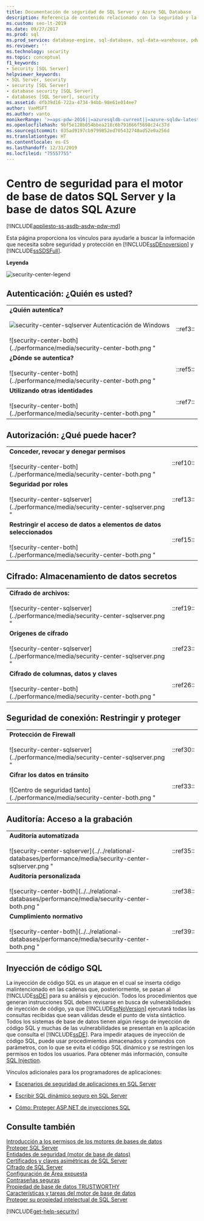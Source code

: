 ```yaml
---
title: Documentación de seguridad de SQL Server y Azure SQL Database
description: Referencia de contenido relacionado con la seguridad y la protección de SQL Server y Azure SQL Database.
ms.custom: seo-lt-2019
ms.date: 09/27/2017
ms.prod: sql
ms.prod_service: database-engine, sql-database, sql-data-warehouse, pdw
ms.reviewer: ''
ms.technology: security
ms.topic: conceptual
f1_keywords:
- Security [SQL Server]
helpviewer_keywords:
- SQL Server, security
- security [SQL Server]
- database security [SQL Server]
- databases [SQL Server], security
ms.assetid: dfb39d16-722a-4734-94bb-98e61e014ee7
author: VanMSFT
ms.author: vanto
monikerRange: '>=aps-pdw-2016||=azuresqldb-current||=azure-sqldw-latest||>=sql-server-2016||=sqlallproducts-allversions||>=sql-server-linux-2017||=azuresqldb-mi-current'
ms.openlocfilehash: 9bf5e128b054bbea218c6b791666f5698c24c37d
ms.sourcegitcommit: 035ad9197cb9799852ed705432740ad52e0a256d
ms.translationtype: HT
ms.contentlocale: es-ES
ms.lasthandoff: 12/31/2019
ms.locfileid: "75557755"
---
```

# <a name="security-center-for-sql-server-database-engine-and-azure-sql-database"></a>Centro de seguridad para el motor de base de datos SQL Server y la base de datos SQL Azure
[!INCLUDE[appliesto-ss-asdb-asdw-pdw-md](../../includes/appliesto-ss-asdb-asdw-pdw-md.md)]

  Esta página proporciona los vínculos para ayudarle a buscar la información que necesita sobre seguridad y protección en [!INCLUDE[ssDEnoversion](../../includes/ssdenoversion-md.md)] y [!INCLUDE[ssSDSFull](../../includes/sssdsfull-md.md)].  
  
 **Leyenda**  
  
 ![security-center-legend](../performance/media/security-center-legend.PNG "security-center-legend")  
  
##  <a name="Who"></a> Autenticación: ¿Quién es usted?  
  
|||  
|-|-|  
|**¿Quién autentica?**<br /><br /> ![security-center-sqlserver](../performance/media/security-center-sqlserver.png "security-center-sqlserver") Autenticación de Windows<br /><br /> ![security-center-both](../performance/media/security-center-both.png "|::ref3::|") Autenticación de [!INCLUDE[ssNoVersion](../../includes/ssnoversion-md.md)]<br /><br /> ![security-center-sqldb](../../relational-databases/security/media/security-center-sqldb.png "security-center-sqldb")  Azure Active Directory|¿Quién autentica? (Windows o [!INCLUDE[ssNoVersion](../../includes/ssnoversion-md.md)])<br /><br /> [Elegir un modo de autenticación](../../relational-databases/security/choose-an-authentication-mode.md)<br /><br /> [Conexión a SQL Database mediante autenticación de Azure Active Directory](https://azure.microsoft.com/documentation/articles/sql-database-aad-authentication/)|  
|**¿Dónde se autentica?**<br /><br /> ![security-center-both](../performance/media/security-center-both.png "|::ref5::|") En la base de datos maestra: inicios de sesión y usuarios de BD<br /><br /> ![security-center-both](../performance/media/security-center-both.png "|::ref6::|") En la base de datos de usuario: Usuarios de base de BD independiente|Autenticación en la base de datos maestra (inicios de sesión y usuarios de base de datos)<br /><br /> [Crear un inicio de sesión de SQL Server](../../relational-databases/security/authentication-access/create-a-login.md)<br /><br /> [Administración de bases de datos e inicios de sesión en Azure SQL Database](https://msdn.microsoft.com/library/ee336235.aspx)<br /><br /> [Crear un usuario de base de datos](../../relational-databases/security/authentication-access/create-a-database-user.md)<br /><br /> <br /><br /> Autenticación en una base de datos de usuario<br /><br /> [Usuarios de base de datos independientes: hacer que la base de datos sea portátil](../../relational-databases/security/contained-database-users-making-your-database-portable.md)|  
|**Utilizando otras identidades**<br /><br /> ![security-center-both](../performance/media/security-center-both.png "|::ref7::|") Credenciales<br /><br /> ![security-center-sqlserver](../performance/media/security-center-sqlserver.png "|::ref8::|") Ejecutar como otro inicio de sesión<br /><br /> ![security-center-both](../performance/media/security-center-both.png "|::ref9::|") Ejecutar como otro usuario de base de datos|[Credenciales &#40;motor de base de datos&#41;](../../relational-databases/security/authentication-access/credentials-database-engine.md)<br /><br /> [Ejecutar como otro inicio de sesión](../../t-sql/statements/execute-as-transact-sql.md)<br /><br /> [Ejecutar como otro usuario de base de datos](../../t-sql/statements/execute-as-transact-sql.md)|  
  
##  <a name="What"></a> Autorización: ¿Qué puede hacer?  
  
|||  
|-|-|  
|**Conceder, revocar y denegar permisos**<br /><br /> ![security-center-both](../performance/media/security-center-both.png "|::ref10::|") Clases protegibles<br /><br /> ![security-center-sqlserver](../performance/media/security-center-sqlserver.png "|::ref11::|") Permisos de servidor pormenorizados<br /><br /> ![security-center-both](../performance/media/security-center-both.png "|::ref12::|") Permisos de base de datos pormenorizados|[Jerarquía de permisos &#40;motor de base de datos&#41;](../../relational-databases/security/permissions-hierarchy-database-engine.md)<br /><br /> [Permisos](../../relational-databases/security/permissions-database-engine.md)<br /><br /> [Elementos protegibles](../../relational-databases/security/securables.md)<br /><br /> [Introducción a los permisos de los motores de bases de datos](../../relational-databases/security/authentication-access/getting-started-with-database-engine-permissions.md)|  
|**Seguridad por roles**<br /><br /> ![security-center-sqlserver](../performance/media/security-center-sqlserver.png "|::ref13::|") Roles de nivel de servidor<br /><br /> ![security-center-both](../performance/media/security-center-both.png "|::ref14::|") Roles de nivel de base de datos|[Roles de nivel de servidor](../../relational-databases/security/authentication-access/server-level-roles.md)<br /><br /> [Roles de nivel de base de datos](../../relational-databases/security/authentication-access/database-level-roles.md)|  
|**Restringir el acceso de datos a elementos de datos seleccionados**<br /><br /> ![security-center-both](../performance/media/security-center-both.png "|::ref15::|") Restringir el acceso a datos con vistas o procedimientos<br /><br /> ![security-center-both](../performance/media/security-center-both.png "|::ref16::|") Seguridad de nivel de fila<br /><br /> ![security-center-both](../performance/media/security-center-both.png "|::ref17::|") Enmascaramiento de datos dinámicos<br /><br /> ![security-center-both](../performance/media/security-center-both.png "|::ref18::|") Objetos firmados|Restricción del acceso a datos mediante [Vistas](../../relational-databases/views/views.md) y [Procedimientos](../../relational-databases/stored-procedures/stored-procedures-database-engine.md)<br /><br /> [Seguridad de nivel de fila (SQL Server)](../../relational-databases/security/row-level-security.md)<br /><br /> [Seguridad de nivel de fila (base de datos SQL de Azure)](https://msdn.microsoft.com/library/azure/dn765131.aspx)<br /><br /> [Enmascaramiento dinámico de datos (SQL Server)](../../relational-databases/security/dynamic-data-masking.md)<br /><br /> [Enmascaramiento dinámico de datos (Base de datos SQL de Azure)](https://azure.microsoft.com/documentation/articles/sql-database-dynamic-data-masking-get-started/)<br /><br /> [Objetos firmados](../../t-sql/statements/add-signature-transact-sql.md)|  
  
##  <a name="Encrypt"></a> Cifrado: Almacenamiento de datos secretos  
  
|||  
|-|-|  
|**Cifrado de archivos:**<br /><br /> ![security-center-sqlserver](../performance/media/security-center-sqlserver.png "|::ref19::|") Cifrado de BitLocker (nivel de unidad)<br /><br /> ![security-center-sqlserver](../performance/media/security-center-sqlserver.png "|::ref20::|") Cifrado de NTFS (nivel de carpeta)<br /><br /> ![security-center-both](../performance/media/security-center-both.png "|::ref21::|") Cifrado de datos transparente (nivel de archivo)<br /><br /> ![security-center-both](../performance/media/security-center-both.png "|::ref22::|") Cifrado de copia de seguridad (nivel de archivo)|[BitLocker (nivel de unidad)](https://support.microsoft.com/kb/2855131)<br /><br /> [Cifrado de NTFS (nivel de carpeta)](https://msdn.microsoft.com/library/dd163562.aspx)<br /><br /> [Cifrado de datos transparente (nivel de archivo)](../../relational-databases/security/encryption/transparent-data-encryption.md)<br /><br /> [Cifrado de copia de seguridad (nivel de archivo)](../../relational-databases/backup-restore/backup-encryption.md)|  
|**Orígenes de cifrado**<br /><br /> ![security-center-sqlserver](../performance/media/security-center-sqlserver.png "|::ref23::|") Módulo de administración extensible de claves<br /><br /> ![security-center-sqlserver](../performance/media/security-center-sqlserver.png "|::ref24::|") Claves almacenadas en Azure Key Vault<br /><br /> ![security-center-both](../performance/media/security-center-both.png "|::ref25::|") Always Encrypted|[Módulo de administración extensible de claves](../../relational-databases/security/encryption/extensible-key-management-ekm.md)<br /><br /> [Claves almacenadas en el Almacén de claves de Azure](../../relational-databases/security/encryption/extensible-key-management-using-azure-key-vault-sql-server.md)<br /><br /> [Always Encrypted](../../relational-databases/security/encryption/always-encrypted-database-engine.md)|  
|**Cifrado de columnas, datos y claves**<br /><br /> ![security-center-both](../performance/media/security-center-both.png "|::ref26::|") Cifrar mediante certificados<br /><br /> ![security-center-both](../performance/media/security-center-both.png "|::ref27::|") Cifrar mediante clave simétrica<br /><br /> ![security-center-both](../performance/media/security-center-both.png "|::ref28::|") Cifrar mediante clave asimétrica<br /><br /> ![security-center-both](../performance/media/security-center-both.png "|::ref29::|") Cifre mediante frase de contraseña|[Cifrar mediante certificados](../../t-sql/functions/encryptbycert-transact-sql.md)<br /><br /> [Cifrar mediante clave asimétrica](../../t-sql/functions/encryptbyasymkey-transact-sql.md)<br /><br /> [Cifrar mediante clave simétrica](../../t-sql/functions/encryptbykey-transact-sql.md)<br /><br /> [Cifre mediante frase de contraseña](../../t-sql/functions/encryptbypassphrase-transact-sql.md)<br /><br /> [Cifrar una columna de datos](../../relational-databases/security/encryption/encrypt-a-column-of-data.md)|  
  
##  <a name="Connect"></a> Seguridad de conexión: Restringir y proteger  
  
|||  
|-|-|  
|**Protección de Firewall**<br /><br /> ![security-center-sqlserver](../performance/media/security-center-sqlserver.png "|::ref30::|") Configuración de Windows Firewall<br /><br /> ![security-center-sqldb](../../relational-databases/security/media/security-center-sqldb.png "|::ref31::|") Configuración de Firewall del servicio Azure<br /><br /> ![security-center-sqldb](../../relational-databases/security/media/security-center-sqldb.png "|::ref32::|") Configuración de firewall de base de datos|[Configuración de Firewall de Windows para el acceso al motor de base de datos](../../database-engine/configure-windows/configure-a-windows-firewall-for-database-engine-access.md)<br /><br /> [Configuración de firewall de la base de datos SQL Azure](../../relational-databases/system-stored-procedures/sp-set-database-firewall-rule-azure-sql-database.md)<br /><br /> [Configuración de Firewall del servicio Azure](../../relational-databases/system-stored-procedures/sp-set-firewall-rule-azure-sql-database.md)|  
|**Cifrar los datos en tránsito**<br /><br /> ![Centro de seguridad tanto](../performance/media/security-center-both.png "|::ref33::|") Conexiones SSL forzadas<br /><br /> ![security-center-sqlserver](../performance/media/security-center-sqlserver.png "|::ref34::|") Conexiones SSL opcionales|[Capa de sockets seguros para el motor de base de datos](../../database-engine/configure-windows/enable-encrypted-connections-to-the-database-engine.md)<br /><br /> [Capa de sockets seguros para la base de datos SQL](https://msdn.microsoft.com/library/azure/ff394108.aspx)<br /><br /> [Soporte de TLS 1.2 para Microsoft SQL Server](https://support.microsoft.com/kb/3135244)|  
  
##  <a name="Audit"></a> Auditoría: Acceso a la grabación  
  
|||  
|-|-|  
|**Auditoría automatizada**<br /><br /> ![security-center-sqlserver](../../relational-databases/performance/media/security-center-sqlserver.png "|::ref35::|") Auditoría de [!INCLUDE[ssNoVersion](../../includes/ssnoversion-md.md)] (nivel de servidor y de base de datos)<br /><br /> ![security-center-sqldb](../../relational-databases/security/media/security-center-sqldb.png "|::ref36::|") Auditoría de [!INCLUDE[ssSDS](../../includes/sssds-md.md)] (nivel de base de datos)<br /><br /> ![security-center-sqldb](../../relational-databases/security/media/security-center-sqldb.png "security-center-sqldb") Detección de amenazas| <br /><br /> [SQL Server Audit &#40;motor de base de datos&#41;](../../relational-databases/security/auditing/sql-server-audit-database-engine.md)<br /><br /> [Auditoría de base de datos SQL](https://azure.microsoft.com/documentation/articles/sql-database-auditing-get-started/)<br /><br /> [Introducción a Advanced Threat Protection de SQL Database](https://azure.microsoft.com/documentation/articles/sql-database-threat-detection-get-started/) <br /><br /> [Evaluación de vulnerabilidad de SQL Database](https://docs.microsoft.com/azure/sql-database/sql-vulnerability-assessment) |  
|**Auditoría personalizada**<br /><br /> ![security-center-both](../../relational-databases/performance/media/security-center-both.png "|::ref38::|") Desencadenadores|Implementación de auditoría personalizada: Crear [DDL Triggers](../../relational-databases/triggers/ddl-triggers.md) y [DML Triggers](../../relational-databases/triggers/dml-triggers.md)|  
|**Cumplimiento normativo**<br /><br /> ![security-center-both](../../relational-databases/performance/media/security-center-both.png "|::ref39::|") Cumplimiento|SQL Server:<br />                        [criterios comunes](https://go.microsoft.com/fwlink/?LinkId=616319)<br /><br /> Base de datos SQL:<br />                        [Centro de confianza de Microsoft Azure: Cumplimiento según la característica](https://azure.microsoft.com/support/trust-center/services/)|  
  
##  <a name="SQLInjection"></a> Inyección de código SQL  
 La inyección de código SQL es un ataque en el cual se inserta código malintencionado en las cadenas que, posteriormente, se pasan al [!INCLUDE[ssDE](../../includes/ssde-md.md)] para su análisis y ejecución. Todos los procedimientos que generan instrucciones SQL deben revisarse en busca de vulnerabilidades de inyección de código, ya que [!INCLUDE[ssNoVersion](../../includes/ssnoversion-md.md)] ejecutará todas las consultas recibidas que sean válidas desde el punto de vista sintáctico. Todos los sistemas de base de datos tienen algún riesgo de inyección de código SQL y muchas de las vulnerabilidades se presentan en la aplicación que consulta el [!INCLUDE[ssDE](../../includes/ssde-md.md)]. Para impedir ataques de inyección de código SQL, puede usar procedimientos almacenados y comandos con parámetros, con lo que se evita el código SQL dinámico y se restringen los permisos en todos los usuarios.  Para obtener más información, consulte [SQL Injection](../../relational-databases/security/sql-injection.md).  
  
 Vínculos adicionales para los programadores de aplicaciones:  
  
-   [Escenarios de seguridad de aplicaciones en SQL Server](/dotnet/framework/data/adonet/sql/application-security-scenarios-in-sql-server)  
  
-   [Escribir SQL dinámico seguro en SQL Server](/dotnet/framework/data/adonet/sql/writing-secure-dynamic-sql-in-sql-server)  
  
-   [Cómo: Proteger ASP.NET de inyecciones SQL](https://msdn.microsoft.com/library/ff648339.aspx)  
  
## <a name="see-also"></a>Consulte también  
 [Introducción a los permisos de los motores de bases de datos](../../relational-databases/security/authentication-access/getting-started-with-database-engine-permissions.md)   
 [Proteger SQL Server](../../relational-databases/security/securing-sql-server.md)   
 [Entidades de seguridad &#40;motor de base de datos&#41;](../../relational-databases/security/authentication-access/principals-database-engine.md)   
 [Certificados y claves asimétricas de SQL Server](../../relational-databases/security/sql-server-certificates-and-asymmetric-keys.md)   
 [Cifrado de SQL Server](../../relational-databases/security/encryption/sql-server-encryption.md)   
 [Configuración de Área expuesta](../../relational-databases/security/surface-area-configuration.md)   
 [Contraseñas seguras](../../relational-databases/security/strong-passwords.md)   
 [Propiedad de base de datos TRUSTWORTHY](../../relational-databases/security/trustworthy-database-property.md)   
 [Características y tareas del motor de base de datos](https://msdn.microsoft.com/library/d9efe145-3306-4d61-bd77-e2af43e19c34)  
 [Proteger su propiedad intelectual de SQL Server](../../relational-databases/security/protecting-your-sql-server-intellectual-property.md)   
  
[!INCLUDE[get-help-security](../../includes/get-help-security.md)]
